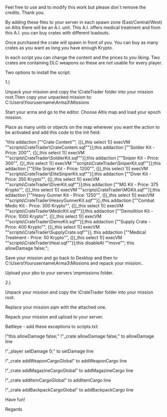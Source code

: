 Feel free to use and to modify this work but please don`t remove the credits. Thank you.


By adding these files to your server in each spawn zone (East/Central/West) on Altis there will be an A.I. unit. This A.I. offers medical treatment and from this A.I. you can buy crates with different loadouts. 

Once purchased the crate will spawn in front of you. You can buy as many crates as you want as long you have enough Krypto.

In each script you can change the content and the prices to you liking. Two crates are containing DLC weapons so these are not usable for every player.


Two options to install the script:

1.)

Unpack your mission and copy the \CrateTrader folder into your mission root.Then copy your unpacked mission to: C:\Users\Yourusername\Arma3\Missions

Start your arma and go to the editor. Choose Altis map and load your epoch mission.

Place as many units or objects on the map wherever you want the action to be activated and add this code to the init field:

"this addaction [""Crate Content"", {[(_this select 1)] execVM ""scripts\CrateTrader\CrateContent.sqf""}];this addaction [""Soldier Kit - Price: 200"", {[(_this select 1)] execVM ""scripts\CrateTrader\SoldierKit.sqf""}];this addaction [""Sniper Kit - Price: 300"", {[(_this select 1)] execVM ""scripts\CrateTrader\SniperKit.sqf""}];this addaction [""Elite Sniper Kit - Price: 1200"", {[(_this select 1)] execVM ""scripts\CrateTrader\EliteSniperKit.sqf""}];this addaction [""Diver Kit - Price: 350 Krypto"", {[(_this select 1)] execVM ""scripts\CrateTrader\DiverKit.sqf""}];this addaction [""MG Kit - Price: 375 Krypto"", {[(_this select 1)] execVM ""scripts\CrateTrader\MGKit.sqf""}];this addaction [""Heavy Gunner Kit - Price: 1250"", {[(_this select 1)] execVM ""scripts\CrateTrader\HeavyGunnerKit.sqf""}];;this addaction [""Combat Medic Kit - Price: 300 Krypto"", {[(_this select 1)] execVM ""scripts\CrateTrader\MedicKit.sqf""}];this addaction [""Demolition Kit - Price: 1000 Krypto"", {[(_this select 1)] execVM ""scripts\CrateTrader\DemoKit.sqf""}];this addaction [""Supply Crate - Price: 400 Krypto"", {[(_this select 1)] execVM ""scripts\CrateTrader\SupplyCrate.sqf""}]; this addaction [""Medical Treatment - Price: 50 Krypto"", {[(_this select 1)] execVM ""scripts\CrateTrader\Heal.sqf""}];this disableAI ""move""; this allowDamage false;";

Save your mission and go back to Desktop and then to C:\Users\Yourusername\Arma3\Missions and repack your mission..

Upload your pbo to your servers \mpmissions folder.



2.)

Unpack your mission and copy the \CrateTrader folder into your mission root.

Replace your mission.sqm with the attached one.

Repack your mission and upload to your server.



Battleye - add these exceptions to scripts.txt: 

!"this allowDamage false;" !"_crate allowDamage false;"  to allowDamage line

!"_player setDamage 0;" to setDamage line
 
!"_crate addWeaponCargoGlobal" to addWeaponCargo line

!"_crate addMagazineCargoGlobal" to addMagazineCargo line

!"_crate addItemCargoGlobal" to addItemCargo line

!"_crate addBackpackCargoGlobal" to addBackpackCargo line


Have fun!

Regards
